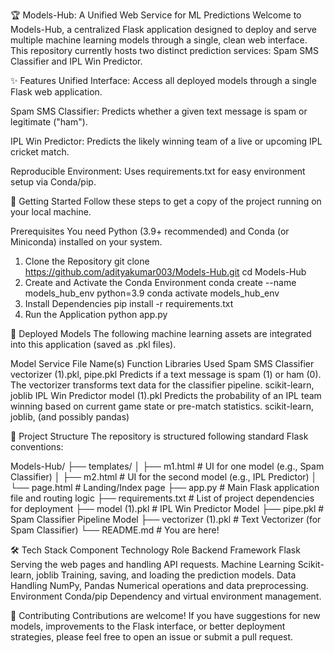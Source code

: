 🏆 Models-Hub: A Unified Web Service for ML Predictions
Welcome to Models-Hub, a centralized Flask application designed to deploy and serve multiple machine learning models through a single, clean web interface. This repository currently hosts two distinct prediction services: Spam SMS Classifier and IPL Win Predictor.

✨ Features
Unified Interface: Access all deployed models through a single Flask web application.

Spam SMS Classifier: Predicts whether a given text message is spam or legitimate ("ham").

IPL Win Predictor: Predicts the likely winning team of a live or upcoming IPL cricket match.

Reproducible Environment: Uses requirements.txt for easy environment setup via Conda/pip.

🚀 Getting Started
Follow these steps to get a copy of the project running on your local machine.

Prerequisites
You need Python (3.9+ recommended) and Conda (or Miniconda) installed on your system.

1. Clone the Repository
git clone https://github.com/adityakumar003/Models-Hub.git
cd Models-Hub
2. Create and Activate the Conda Environment
conda create --name models_hub_env python=3.9
conda activate models_hub_env
3. Install Dependencies
pip install -r requirements.txt
4. Run the Application
python app.py

🧠 Deployed Models
The following machine learning assets are integrated into this application (saved as .pkl files).

Model Service	File Name(s)	Function	Libraries Used
Spam SMS Classifier	vectorizer (1).pkl, pipe.pkl	Predicts if a text message is spam (1) or ham (0). The vectorizer transforms text data for the classifier pipeline.	scikit-learn, joblib
IPL Win Predictor	model (1).pkl	Predicts the probability of an IPL team winning based on current game state or pre-match statistics.	scikit-learn, joblib, (and possibly pandas)

📂 Project Structure
The repository is structured following standard Flask conventions:

Models-Hub/
├── templates/
│   ├── m1.html         # UI for one model (e.g., Spam Classifier)
│   ├── m2.html         # UI for the second model (e.g., IPL Predictor)
│   └── page.html       # Landing/Index page
├── app.py              # Main Flask application file and routing logic
├── requirements.txt    # List of project dependencies for deployment
├── model (1).pkl       # IPL Win Predictor Model
├── pipe.pkl            # Spam Classifier Pipeline Model
├── vectorizer (1).pkl  # Text Vectorizer (for Spam Classifier)
└── README.md           # You are here!


🛠️ Tech Stack
Component	Technology	Role
Backend Framework	Flask	Serving the web pages and handling API requests.
Machine Learning	Scikit-learn, joblib	Training, saving, and loading the prediction models.
Data Handling	NumPy, Pandas	Numerical operations and data preprocessing.
Environment	Conda/pip	Dependency and virtual environment management.


🤝 Contributing
Contributions are welcome! If you have suggestions for new models, improvements to the Flask interface, or better deployment strategies, please feel free to open an issue or submit a pull request.
